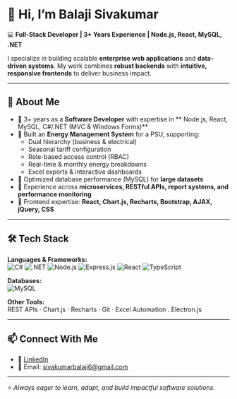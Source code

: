 # 👋 Hi, I’m Balaji Sivakumar  

💻 **Full-Stack Developer | 3+ Years Experience | Node.js, React, MySQL, .NET**  

I specialize in building scalable **enterprise web applications** and **data-driven systems**. My work combines **robust backends** with **intuitive, responsive frontends** to deliver business impact.  

---

## 🚀 About Me
- 🔹 3+ years as a **Software Developer** with expertise in ** Node.js, React, MySQL, C#/.NET (MVC & Windows Forms)**  
- 🔹 Built an **Energy Management System** for a PSU, supporting:
  - Dual hierarchy (business & electrical)  
  - Seasonal tariff configuration  
  - Role-based access control (RBAC)  
  - Real-time & monthly energy breakdowns  
  - Excel exports & interactive dashboards  
- 🔹 Optimized database performance (MySQL) for **large datasets**  
- 🔹 Experience across **microservices, RESTful APIs, report systems, and performance monitoring**  
- 🔹 Frontend expertise: **React, Chart.js, Recharts, Bootstrap, AJAX, jQuery, CSS**  

---

## 🛠 Tech Stack
**Languages & Frameworks:**  
![C#](https://img.shields.io/badge/C%23-239120?style=flat&logo=c-sharp&logoColor=white)
![.NET](https://img.shields.io/badge/.NET-512BD4?style=flat&logo=dotnet&logoColor=white)
![Node.js](https://img.shields.io/badge/Node.js-339933?style=flat&logo=node.js&logoColor=white)
![Express.js](https://img.shields.io/badge/Express.js-000000?style=flat&logo=express&logoColor=white)
![React](https://img.shields.io/badge/React-20232A?style=flat&logo=react&logoColor=61DAFB)
![TypeScript](https://img.shields.io/badge/TypeScript-007ACC?style=flat&logo=typescript&logoColor=white)

**Databases:**  
![MySQL](https://img.shields.io/badge/MySQL-4479A1?style=flat&logo=mysql&logoColor=white)


**Other Tools:**  
REST APIs · Chart.js · Recharts · Git · Excel Automation .  Electron.js  
 
---

## 📫 Connect With Me
- 💼 [LinkedIn](https://www.linkedin.com/in/balaji-s-238ab0210)  
- 📧 Email: sivakumarbalaji6@gmail.com  

---
⭐️ *Always eager to learn, adapt, and build impactful software solutions.*  
